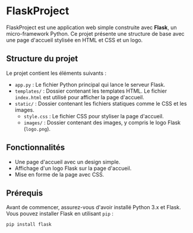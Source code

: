 # FlaskProject

FlaskProject est une application web simple construite avec **Flask**, un micro-framework Python. Ce projet présente une structure de base avec une page d'accueil stylisée en HTML et CSS et un logo.

## Structure du projet

Le projet contient les éléments suivants :

- `app.py` : Le fichier Python principal qui lance le serveur Flask.
- `templates/` : Dossier contenant les templates HTML. Le fichier `index.html` est utilisé pour afficher la page d'accueil.
- `static/` : Dossier contenant les fichiers statiques comme le CSS et les images.
  - `style.css` : Le fichier CSS pour styliser la page d'accueil.
  - `images/` : Dossier contenant des images, y compris le logo Flask (`logo.png`).
  
## Fonctionnalités

- Une page d'accueil avec un design simple.
- Affichage d'un logo Flask sur la page d'accueil.
- Mise en forme de la page avec CSS.

## Prérequis

Avant de commencer, assurez-vous d'avoir installé Python 3.x et Flask. Vous pouvez installer Flask en utilisant `pip` :

```bash
pip install flask
